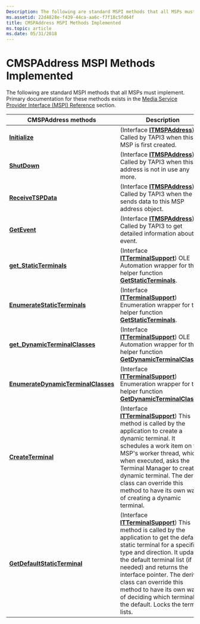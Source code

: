 ```yaml
---
Description: The following are standard MSPI methods that all MSPs must implement. Primary documentation for these methods exists in the Media Service Provider Interface (MSPI) Reference section.
ms.assetid: 22d4828e-f439-44ca-aa6c-f7f18c5fd64f
title: CMSPAddress MSPI Methods Implemented
ms.topic: article
ms.date: 05/31/2018
---
```


# CMSPAddress MSPI Methods Implemented

The following are standard MSPI methods that all MSPs must implement. Primary documentation for these methods exists in the [Media Service Provider Interface (MSPI) Reference](media-service-provider-interface-mspi-reference.md) section.



| CMSPAddress methods                                                                          | Description                                                                                                                                                                                                                                                                                                                                                                                        |
|----------------------------------------------------------------------------------------------|----------------------------------------------------------------------------------------------------------------------------------------------------------------------------------------------------------------------------------------------------------------------------------------------------------------------------------------------------------------------------------------------------|
| [**Initialize**](/windows/desktop/api/msp/nf-msp-itmspaddress-initialize)                                                | (Interface [**ITMSPAddress**](/windows/desktop/api/msp/nn-msp-itmspaddress)) Called by TAPI3 when this MSP is first created.                                                                                                                                                                                                                                                                                                   |
| [**ShutDown**](/windows/desktop/api/msp/nf-msp-itmspaddress-shutdown)                                                    | (Interface [**ITMSPAddress**](/windows/desktop/api/msp/nn-msp-itmspaddress)) Called by TAPI3 when this address is not in use any more.                                                                                                                                                                                                                                                                                         |
| [**ReceiveTSPData**](/windows/desktop/api/msp/nf-msp-itmspaddress-receivetspdata)                                        | (Interface [**ITMSPAddress**](/windows/desktop/api/msp/nn-msp-itmspaddress)) Called by TAPI3 when the TSP sends data to this MSP address object.                                                                                                                                                                                                                                                                               |
| [**GetEvent**](/windows/desktop/api/msp/nf-msp-itmspaddress-getevent)                                                    | (Interface [**ITMSPAddress**](/windows/desktop/api/msp/nn-msp-itmspaddress)) Called by TAPI3 to get detailed information about an event.                                                                                                                                                                                                                                                                                       |
| [**get\_StaticTerminals**](/windows/win32/api/tapi3if/nf-tapi3if-itterminalsupport-get_staticterminals)                        | (Interface [**ITTerminalSupport**](/windows/win32/api/tapi3if/nn-tapi3if-itterminalsupport)) OLE Automation wrapper for the helper function [**GetStaticTerminals**](/windows/desktop/api/Mspaddr/nf-mspaddr-cmspaddress-getstaticterminals).                                                                                                                                                                                                                            |
| [**EnumerateStaticTerminals**](/windows/win32/api/tapi3if/nf-tapi3if-itterminalsupport-enumeratestaticterminals)               | (Interface [**ITTerminalSupport**](/windows/win32/api/tapi3if/nn-tapi3if-itterminalsupport)) Enumeration wrapper for the helper function [**GetStaticTerminals**](/windows/desktop/api/Mspaddr/nf-mspaddr-cmspaddress-getstaticterminals).                                                                                                                                                                                                                               |
| [**get\_DynamicTerminalClasses**](/windows/win32/api/tapi3if/nf-tapi3if-itterminalsupport-get_dynamicterminalclasses)          | (Interface [**ITTerminalSupport**](/windows/win32/api/tapi3if/nn-tapi3if-itterminalsupport)) OLE Automation wrapper for the helper function [**GetDynamicTerminalClasses**](/windows/desktop/api/Mspaddr/nf-mspaddr-cmspaddress-getdynamicterminalclasses).                                                                                                                                                                                                              |
| [**EnumerateDynamicTerminalClasses**](/windows/win32/api/tapi3if/nf-tapi3if-itterminalsupport-enumeratedynamicterminalclasses) | (Interface [**ITTerminalSupport**](/windows/win32/api/tapi3if/nn-tapi3if-itterminalsupport)) Enumeration wrapper for the helper function [**GetDynamicTerminalClasses**](/windows/desktop/api/Mspaddr/nf-mspaddr-cmspaddress-getdynamicterminalclasses).                                                                                                                                                                                                                 |
| [**CreateTerminal**](/windows/win32/api/tapi3if/nf-tapi3if-itterminalsupport-createterminal)                                   | (Interface [**ITTerminalSupport**](/windows/win32/api/tapi3if/nn-tapi3if-itterminalsupport)) This method is called by the application to create a dynamic terminal. It schedules a work item on the MSP's worker thread, which, when executed, asks the Terminal Manager to create a dynamic terminal. The derived class can override this method to have its own way of creating a dynamic terminal.                                |
| [**GetDefaultStaticTerminal**](/windows/win32/api/tapi3if/nf-tapi3if-itterminalsupport-getdefaultstaticterminal)               | (Interface [**ITTerminalSupport**](/windows/win32/api/tapi3if/nn-tapi3if-itterminalsupport)) This method is called by the application to get the default static terminal for a specified type and direction. It updates the default terminal list (if needed) and returns the interface pointer. The derived class can override this method to have its own way of deciding which terminal is the default. Locks the terminal lists. |



 

 

 